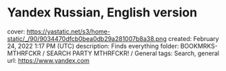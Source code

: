 # Yandex Russian, English version

cover: https://yastatic.net/s3/home-static/_/90/9034470dfcb0bea0db29a281007b8a38.png
created: February 24, 2022 1:17 PM (UTC)
description: Finds everything
folder: BOOKMRKS-MTHRFCKR / SEARCH PARTY MTHRFCKR! / General
tags: Search, general
url: https://www.yandex.com